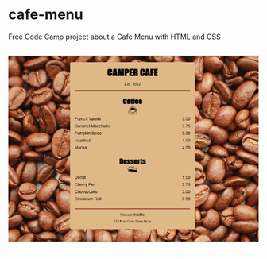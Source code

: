 # cafe-menu
Free Code Camp project about a Cafe Menu with HTML and CSS


![alt text](https://raw.githubusercontent.com/MateusDiias/cafe-menu/master/Free%20Code%20Camp/cafe-menu/cafe-print.png)

